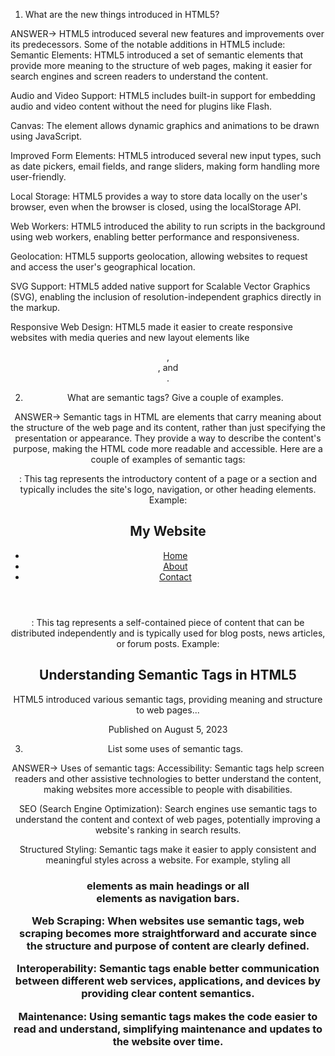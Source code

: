 1. What are the new things introduced in HTML5?

ANSWER-> HTML5 introduced several new features and improvements over its predecessors. Some of the notable additions in HTML5 include:
Semantic Elements: HTML5 introduced a set of semantic elements that provide more meaning to the structure of web pages, making it easier for search engines and screen readers to understand the content.

Audio and Video Support: HTML5 includes built-in support for embedding audio and video content without the need for plugins like Flash.

Canvas: The <canvas> element allows dynamic graphics and animations to be drawn using JavaScript.

Improved Form Elements: HTML5 introduced several new input types, such as date pickers, email fields, and range sliders, making form handling more user-friendly.

Local Storage: HTML5 provides a way to store data locally on the user's browser, even when the browser is closed, using the localStorage API.

Web Workers: HTML5 introduced the ability to run scripts in the background using web workers, enabling better performance and responsiveness.

Geolocation: HTML5 supports geolocation, allowing websites to request and access the user's geographical location.

SVG Support: HTML5 added native support for Scalable Vector Graphics (SVG), enabling the inclusion of resolution-independent graphics directly in the markup.

Responsive Web Design: HTML5 made it easier to create responsive websites with media queries and new layout elements like <header>, <nav>, and <footer>.

2. What are semantic tags? Give a couple of examples.

ANSWER-> Semantic tags in HTML are elements that carry meaning about the structure of the web page and its content, rather than just specifying the presentation or appearance. They provide a way to describe the content's purpose, making the HTML code more readable and accessible. Here are a couple of examples of semantic tags:
<header>: This tag represents the introductory content of a page or a section and typically includes the site's logo, navigation, or other heading elements.
Example:
<header>
  <h1>My Website</h1>
  <nav>
    <ul>
      <li><a href="/">Home</a></li>
      <li><a href="/about">About</a></li>
      <li><a href="/contact">Contact</a></li>
    </ul>
  </nav>
</header>

<article>: This tag represents a self-contained piece of content that can be distributed independently and is typically used for blog posts, news articles, or forum posts.
Example:
<article>
  <h2>Understanding Semantic Tags in HTML5</h2>
  <p>HTML5 introduced various semantic tags, providing meaning and structure to web pages...</p>
  <footer>Published on August 5, 2023</footer>
</article>


3. List some uses of semantic tags.

ANSWER-> Uses of semantic tags:
Accessibility: Semantic tags help screen readers and other assistive technologies to better understand the content, making websites more accessible to people with disabilities.

SEO (Search Engine Optimization): Search engines use semantic tags to understand the content and context of web pages, potentially improving a website's ranking in search results.

Structured Styling: Semantic tags make it easier to apply consistent and meaningful styles across a website. For example, styling all <h1> elements as main headings or all <nav> elements as navigation bars.

Web Scraping: When websites use semantic tags, web scraping becomes more straightforward and accurate since the structure and purpose of content are clearly defined.

Interoperability: Semantic tags enable better communication between different web services, applications, and devices by providing clear content semantics.

Maintenance: Using semantic tags makes the code easier to read and understand, simplifying maintenance and updates to the website over time.